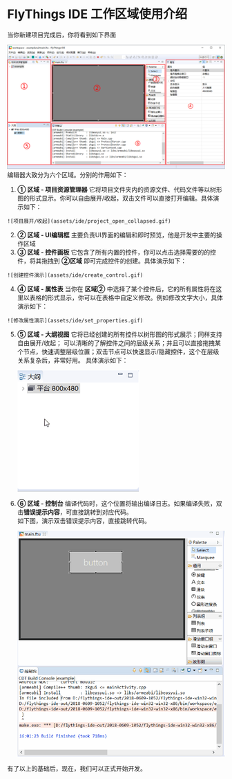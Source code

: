 # <span id="ide_introduce"> FlyThings IDE 工作区域使用介绍</span>  
当你新建项目完成后，你将看到如下界面    
 
 ![新建项目完成后的界面](assets/ide/default_layout.png)
编辑器大致分为六个区域。分别的作用如下：  
  1. **① 区域 - 项目资源管理器** 它将项目文件夹内的资源文件、代码文件等以树形图的形式显示。你可以自由展开/收起，双击文件可以直接打开编辑。具体演示如下：  
  
    ![项目展开/收起](assets/ide/project_open_collapsed.gif)
  2. **② 区域 - UI编辑框**  主要负责UI界面的编辑和即时预览，他是开发中主要的操作区域
  3. **③ 区域 - 控件画板**  它包含了所有内置的控件，你可以点击选择需要的的控件，将其拖拽到 **②区域** 即可完成控件的创建。具体演示如下：   
  
    ![创建控件演示](assets/ide/create_control.gif)
  4. **④ 区域 - 属性表**  当你在 **区域②** 中选择了某个控件后，它的所有属性将在这里以表格的形式显示，你可以在表格中自定义修改。例如修改文字大小，具体演示如下：  
   
    ![修改属性演示](assets/ide/set_properties.gif)
 5. **⑤ 区域 - 大纲视图** 它将已经创建的所有控件以树形图的形式展示；同样支持自由展开/收起； 可以清晰的了解控件之间的层级关系；并且可以直接拖拽某个节点，快速调整层级位置；双击节点可以快速显示/隐藏控件，这个在层级关系复杂后，非常好用。  具体演示如下：  
 
     ![大纲视图演示](assets/ide/usage_outline.gif)
 
 6. **⑥ 区域 - 控制台** 编译代码时，这个位置将输出编译日志。如果编译失败，双击**错误提示内容**，可直接跳转到对应代码。  
 如下图，演示双击错误提示内容，直接跳转代码。  
 
     ![演示双击错误提示内容直接跳转代码](assets/ide/usage_console.gif)


有了以上的基础后，现在，我们可以正式开始开发。
[]()  
[]()  











